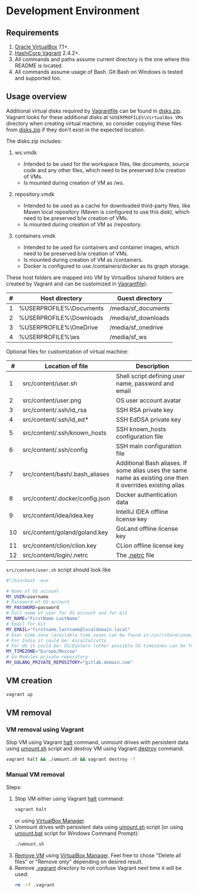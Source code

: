# Development Environment

## Requirements

1. [Oracle VirtualBox](https://www.virtualbox.org/) 7.1+.
1. [HashiCorp Vagrant](https://developer.hashicorp.com/vagrant/install) 2.4.2+.
1. All commands and paths assume current directory is the one where this README is located.
1. All commands assume usage of Bash. Git Bash on Windows is tested and supported too.

## Usage overview

Additional virtual disks required by [Vagrantfile](Vagrantfile) can be found in [disks.zip](disks.zip).
Vagrant looks for these additional disks at `%USERPROFILE%\VirtualBox VMs` directory when creating virtual machine,
so consider copying these files from [disks.zip](disks.zip) if they don't exist in the expected location.

The disks.zip includes:

1. ws.vmdk

    * Intended to be used for the workspace files, like documents, source code and any other files,
      which need to be preserved b/w creation of VMs.
    * Is mounted during creation of VM as /ws.

1. repository.vmdk

    * Intended to be used as a cache for downloaded third-party files,
      like Maven local repository (Maven is configured to use this disk),
      which need to be preserved b/w creation of VMs.
    * Is mounted during creation of VM as /repository.

1. containers.vmdk

    * Intended to be used for containers and container images, which need to be preserved b/w creation of VMs.
    * Is mounted during creation of VM as /containers.
    * Docker is configured to use /containers/docker as its graph storage.

These host folders are mapped into VM by VirtualBox (shared folders are created by Vagrant and can be customized in [Vagrantfile](Vagrantfile)):

| # | Host directory | Guest directory |
|---|----------------|-----------------|
| 1 | %USERPROFILE%\Documents | /media/sf_documents |
| 2 | %USERPROFILE%\Downloads | /media/sf_downloads |
| 3 | %USERPROFILE%\OneDrive | /media/sf_onedrive |
| 4 | %USERPROFILE%\ws | /media/sf_ws |

Optional files for customization of virtual machine:

| # | Location of file | Description |
|---|------------------|-------------|
| 1 | src/content/user.sh | Shell script defining user name, password and email |
| 2 | src/content/user.png | OS user account avatar |
| 3 | src/content/.ssh/id_rsa | SSH RSA private key |
| 4 | src/content/.ssh/id_ed\* | SSH EdDSA private key |
| 5 | src/content/.ssh/known_hosts | SSH known_hosts configuration file |
| 6 | src/content/.ssh/config | SSH main configuration file |
| 7 | src/content/bash/.bash_aliases | Additional Bash aliases. If some alias uses the same name as existing one then it overrides existing alias |
| 8 | src/content/.docker/config.json | Docker authentication data |
| 9 | src/content/idea/idea.key | IntelliJ IDEA offline license key |
| 10 | src/content/goland/goland.key | GoLand offline license key |
| 11 | src/content/clion/clion.key | CLion offline license key |
| 12 | src/content/login/.netrc | The [.netrc](https://www.gnu.org/software/inetutils/manual/html_node/The-_002enetrc-file.html) file |

`src/content/user.sh` script should look like

```bash
#!/bin/bash -eux

# Name of OS account
MY_USER=username
# Password of OS account
MY_PASSWORD=password
# Full name of user for OS account and for Git
MY_NAME="FirstName LastName"
# Email for Git
MY_EMAIL="firstname.lastname@localdomain.local"
# User time zone (available time zones can be found in /usr/share/zoneinfo folder)
# For India it could be: Asia/Calcutta
# For US it could be: US/Eastern (other possible US timezones can be found in /usr/share/zoneinfo/US folder)
MY_TIMEZONE="Europe/Moscow"
# Go Modules private repository
MY_GOLANG_PRIVATE_REPOSITORY="gitlab.domain.com"
```

## VM creation

```bash
vagrant up
```

## VM removal

### VM removal using Vagrant

Stop VM using Vagrant [halt](https://developer.hashicorp.com/vagrant/docs/cli/halt) command,
unmount drives with persistent data using [umount.sh](umount.sh) script and destroy VM
using Vagrant [destroy](https://developer.hashicorp.com/vagrant/docs/cli/destroy) command:

```bash
vagrant halt && ./umount.sh && vagrant destroy -f
```

### Manual VM removal

Steps:

1. Stop VM either using Vagrant [halt](https://developer.hashicorp.com/vagrant/docs/cli/halt) command:
    ```bash
    vagrant halt
    ```
    or using [VirtualBox Manager](https://www.virtualbox.org/manual/topics/Introduction.html#frontends).
1. Unmount drives with persistent data using [umount.sh](umount.sh) script (or using [umount.bat](umount.bat) script for Windows Command Prompt):
    ```bash
    ./umount.sh
    ```
1. [Remove VM](https://www.virtualbox.org/manual/topics/Introduction.html#intro-removing) using
    [VirtualBox Manager](https://www.virtualbox.org/manual/topics/Introduction.html#frontends).
    Feel free to chose "Delete all files" or "Remove only" depending on desired result.
1. Remove [.vagrant](.vagrant) directory to not confuse Vagrant next time it will be used:
    ```bash
    rm -rf .vagrant
    ```
